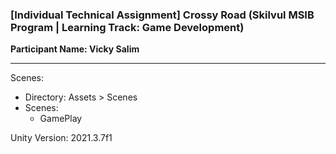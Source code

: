 ### **\[Individual Technical Assignment\] Crossy Road (Skilvul MSIB Program | Learning Track: Game Development)**

**Participant Name: Vicky Salim**

---

Scenes:

*   Directory: Assets > Scenes
*   Scenes:
    *   GamePlay

Unity Version: 2021.3.7f1